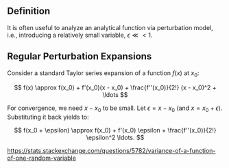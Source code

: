 ## Definition

It is often useful to analyze an analytical function via perturbation model, i.e., introducing a relatively small variable, $\epsilon \ll < 1$.

## Regular Perturbation Expansions


Consider a standard Taylor series expansion of a function $f(x)$ at $x_0$:

$$
f(x) \approx f(x_0) + f'(x_0)(x - x_0) + \frac{f''(x_0)}{2!} (x - x_0)^2 + \ldots
$$

For convergence, we need $x - x_0$ to be small. Let $\epsilon = x - x_0$ (and $x = x_0 + \epsilon$). Substituting it back yields to:

$$
f(x_0 + \epsilon) \approx f(x_0) + f'(x_0) \epsilon + \frac{f''(x_0)}{2!} \epsilon^2 \ldots.
$$


https://stats.stackexchange.com/questions/5782/variance-of-a-function-of-one-random-variable